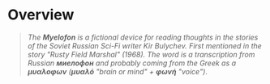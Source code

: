 
# Overview

>_The **Myelofon** is a fictional device for reading thoughts in the stories of the Soviet Russian Sci-Fi writer Kir Bulychev. First mentioned in the story "Rusty Field Marshal" (1968). The word is a transcription from Russian **миелофон** and probably coming from the Greek as a **μυαλοφων** (**μυαλό** "brain or mind" + **φωνή** "voice")_. 
